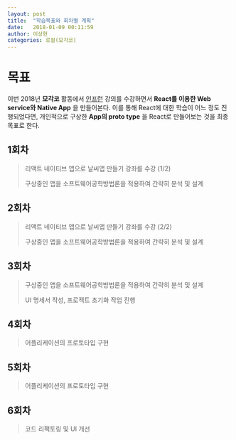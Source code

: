 ```yaml
---
layout: post
title:  "학습목표와 회차별 계획"
date:   2018-01-09 00:11:59
author: 이상현
categories: 로컬(모각코)
---
```


# [](#목표)목표

이번 2018년 **모각코** 활동에서 [인프런](https://www.inflearn.com/) 강의를 수강하면서 **React를 이용한 Web service와 Native App** 을 만들어본다. 이를 통해 React에 대한 학습이 어느 정도 진행되었다면, 개인적으로 구상한 **App의 proto type** 을 React로 만들어보는 것을 최종 목표로 한다.

## [](#1회차)1회차

> 리액트 네이티브 앱으로 날씨앱 만들기 강좌를 수강 (1/2)
>
> 구상중인 앱을 소프트웨어공학방법론을 적용하여 간략히 분석 및 설계

## [](#2회차)2회차

> 리액트 네이티브 앱으로 날씨앱 만들기 강좌를 수강 (2/2)
>
> 구상중인 앱을 소프트웨어공학방법론을 적용하여 간략히 분석 및 설계

## [](#3회차)3회차

> 구상중인 앱을 소프트웨어공학방법론을 적용하여 간략히 분석 및 설계
>
> UI 명세서 작성, 프로젝트 초기화 작업 진행

## [](#4회차)4회차

> 어플리케이션의 프로토타입 구현

## [](#5회차)5회차

> 어플리케이션의 프로토타입 구현

## [](#6회차)6회차

> 코드 리팩토링 및 UI 개선

